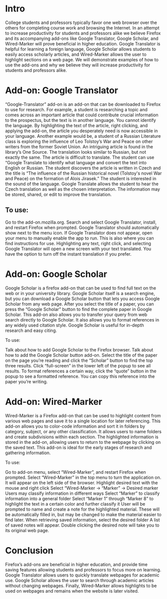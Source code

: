 # Intro

College students and professors typically favor one web browser over the others for completing course work and browsing the Internet. In an attempt to increase productivity for students and professors alike we believe Firefox and its accompanying add-ons like Google Translator, Google Scholar, and Wired-Marker will prove beneficial in higher education. Google Translator is helpful for learning a foreign language, Google Scholar allows students to easily access scholarly articles, and Wired-Marker allows the user to highlight sections on a web page. We will demonstrate examples of how to use the add-ons and why we believe they will increase productivity for students and professors alike. 

 
# Add-on: Google Translator
 	

“Google-Translator” add-on is an add-on that can be downloaded to Firefox to use for research. For example, a student is researching a topic and comes across an important article that could contribute crucial information to the prospectus, but the text is in another language. You cannot identify the language. By highlighting the text of the article, right clicking, and applying the add-on, the article you desperately need is now accessible in your language. Another example would be, a student of a Russian Literature class is exploring the influence of Leo Tolstoy’s War and Peace on other writers from the former Soviet Union. An intriguing article is found in the library’s One Source. The translation looks similar to Russian, but not exactly the same. The article is difficult to translate. The student can use “Google Translate to identify what language and convert the text into English or Russian. The student discovers the article is written in Czech and the title is “The influence of the Russian historical novel (Tolstoy's novel War and Peace) on the formation of Alois Jirasek.” The student is interested in the sound of the language. Google Translate allows the student to hear the Czech translation as well as the chosen interpretation. The information may be stored, shared, or edit to improve the translation.
## To use:
 Go to the add-on.mozilla.org.
Search and select Google Translator, install, and restart Firefox when prompted.
Google Translator should automatically show next to the menu icon. If Google Translator does not appear, open your menu to manually enable the app to run. This is also where you can find instructions for use.
Highlighting any text, right click, and selecting Google Translator will open a new screen with your text translated. You have the option to turn off the instant translation if you prefer.	

# Add-on: Google Scholar


Google Scholar is a firefox add-on that can be used to find full text on the web or in your university library. Google Scholar itself is a search engine, but you can download a Google Scholar button that lets you access Google Scholar from any web page. After you select the title of a paper, you can press the “Google Scholar” button to find the complete paper in Google Scholar. This add-on also allows you to transfer your query from web search directly to Google Scholar. It also allows you to format references in any widely used citation style. Google Scholar is useful for in-depth research and easy citing.

To use:

Talk about how to add Google Scholar to the Firefox browser.
Talk about how to add the Google Scholar button add-on.
Select the title of the paper on the page you’re reading and click the “Scholar” button to find the top three results.
Click “full-screen” in the lower left of the popup to see all results.
To format references a certain way, click the “quote” button in the popup to see a formatted reference. You can copy this reference into the paper you’re writing.

# Add-on: Wired-Marker
	

Wired-Marker is a Firefox add-on that can be used to highlight content from various web pages and save it to a single location for later referencing. This add-on allows you to color-code information and sort it in folders by category, subject, or any other classification. It allows users to name folders and create subdivisions within each section. The highlighted information is stored in the add-on, allowing users to return to the webpage by clicking on the saved text. This add-on is ideal for the early stages of research and gathering information. 

To use:

Go to add-on menu, select “Wired-Marker”, and restart Firefox when prompted.
Select “Wired-Marker” in the top menu to turn the application on. It will appear on the left side of the browser.
Highlight desired text with the mouse and right click
Select “Wired-Marker → “Marker” → Desired marker
Users may classify information in different ways
Select “Marker” to classify information into a general folder
Select “Marker 1” through “Marker 8” to highlight the text in a certain color and further classify it
User will be prompted to name and create a note for the highlighted material. These will be automatically filled in, but may be changed to make the material easier to find later. 
When retrieving saved information, select the desired folder
A list of saved notes will appear. Double clicking the desired note will take you to its original web page.  
 
 
# Conclusion

Firefox’s add-ons are beneficial in higher education, and provide time saving features allowing students and professors to focus more on learning. Google Translator allows users to quickly translate webpages for academic use.  Google Scholar allows the user to search through academic articles without changing webpages.  Finally, Wired-Marker allows highlights to be used on webpages and remains when the website is later visited.  

